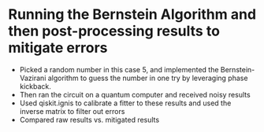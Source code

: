 # Running the Bernstein Algorithm and then post-processing results to mitigate errors
- Picked a random number in this case 5, and implemented the Bernstein-Vazirani algorithm to guess the number in one try by leveraging phase kickback. 
- Then ran the circuit on a quantum computer and received noisy results
- Used qiskit.ignis to calibrate a fitter to these results and used the inverse matrix to filter out errors
- Compared raw results vs. mitigated results 
